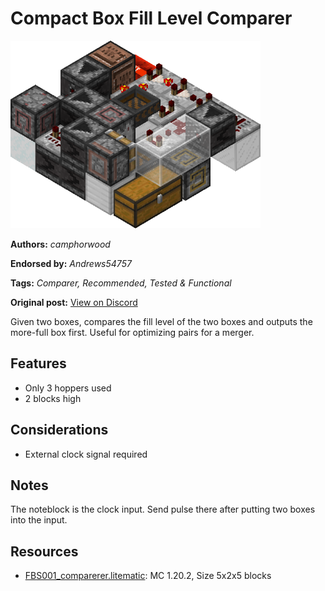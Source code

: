 # Compact Box Fill Level Comparer
<img alt="asdasdmage.png" src="images/asdasdmage.png?raw=1" height="300px">

**Authors:** *camphorwood*

**Endorsed by:** *Andrews54757*

**Tags:** *Comparer, Recommended, Tested & Functional*

**Original post:** [View on Discord](https://discord.com/channels/1375556143186837695/1388316891721764885)

Given two boxes, compares the fill level of the two boxes and outputs the more-full box first. Useful for optimizing pairs for a merger.
## Features
- Only 3 hoppers used
- 2 blocks high
## Considerations
- External clock signal required
## Notes
The noteblock is the clock input. Send pulse there after putting two boxes into the input.

## Resources
- [FBS001_comparerer.litematic](attachments/FBS001_comparerer.litematic): MC 1.20.2, Size 5x2x5 blocks
